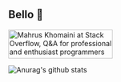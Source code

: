 ## Bello 👋
<a href="https://stackoverflow.com/users/11697139/mahrus-khomaini">
  <img src="https://stackoverflow.com/users/flair/11697139.png" width="208" height="58" alt="Mahrus Khomaini at Stack Overflow, Q&amp;A for professional and enthusiast programmers" title="Mahrus Khomaini at Stack Overflow, Q&amp;A for professional and enthusiast programmers"></a>
 
![Anurag's github stats](https://github-readme-stats.vercel.app/api?username=mahruskh&show_icons=true)
